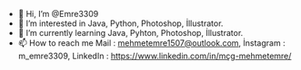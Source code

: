- 👋 Hi, I’m @Emre3309
- 👀 I’m interested in Java, Python, Photoshop, İllustrator.
- 🌱 I’m currently learning Java, Pyhton, Photoshop, İllustrator.
- 📫 How to reach me Mail : mehmetemre1507@outlook.com, İnstagram : m_emre3309, LinkedIn : https://www.linkedin.com/in/mçg-mehmetemre/


<!---
Emre3309/Emre3309 is a ✨ special ✨ repository because its `README.md` (this file) appears on your GitHub profile.
You can click the Preview link to take a look at your changes.
--->
